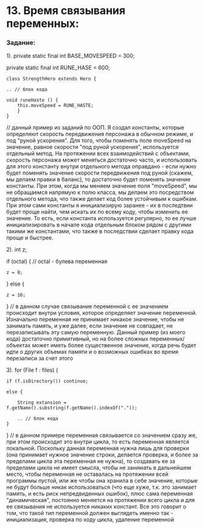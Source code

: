 # 13. Время связывания переменных:

### Задание:

1). private static final int BASE_MOVESPEED = 300;

private static final int RUNE_HASE = 600;

    class StrengthHero extends Hero {

    .. // блок кода

    void runeHaste () {
        this.moveSpeed = RUNE_HASTE;
        }
    } 
// данный пример из заданий по ООП. Я создал константы, которые определяют скорость передвижения персонажа в обычном режиме, и под "руной ускорения". Для того, чтобы поменять поле moveSpeed на значение, равное скорости "под руной ускорения", используется отдельный метод. На протяжении всех взаимодействий с объектами, скорость персонажа может меняться достаточно часто, и использовать для этого константу внутри отдельного метода оправдано - если нужно будет поменять значение скорости передвижения под руной (скажем, мы делаем правки в баланс), то достаточно будет поменять значение константы. При этом, когда мы меняем значение поля "moveSpeed", мы не обращаемся напрямую к полю класса, мы делаем это посредством отдельного метода, что также делает код более устойчивым к ошибкам. При этом сами константы я инициализирую заранее - их в последтвии будет проще найти, чем искать их по всему коду, чтобы изменить ее значение. То есть, если константа используется регулярно, то ее лучше инициализировать в начале кода отдельным блоком рядом с другими такими же константами, что также в последствии сделает правку кода проще и быстрее.

2). int z;

if (octal) { // octal - булева переменная

    z = 8;
} else {

    z = 16;
} // в данном случае связывание переменной с ее значением происходит внутри условия, которое определяет значение переменной. Изначально переменная не принимает никакое значение, чтобы не занимать память, и уже далее, если значение не совпадает, не перезаписывать эту самую переменную. Данный пример (из моего кода) достаточно примитивный, но на более сложных переменных/объектах может иметь более существенное значение, когда речь будет идти о других объемах памяти и о возможных ошибках во время перезаписи за счет этого

3). for (File f : files) {

    if (f.isDirectory()) continue; 

    else {

        String extansion = f.getName().substring(f.getName().indexOf("."));

        .. // блок кода            
    }
} // в данном примере переменная связывается со значением сразу же, при этом происходит это внутри цикла, то есть переменная является локальной. Поскольку данная переменная нужна лишь для проверки (она принимает нужное значение строки, делается проверка, и более за пределами цикла эта переменная не нужна), то создавать ее за пределами цикла не имеет смысла, чтобы не занимать в дальнейшем место, чтобы переменная не оставалась на протяжении всей программы пустой, или же чтобы она хранила в себе значение, которые не будут больше никак использоваться (что еще хуже, т.к. это занимает память, и есть риск непредвиденных ошибок), плюс сама переменная "динамическая", постоянно меняется на протяжении всего цикла и для ее связывания не используется никаких констант. Все это говорит о том, что такой тип переменной должен выглядеть именно так - инициализация, проверка по ходу цикла, удаление переменной